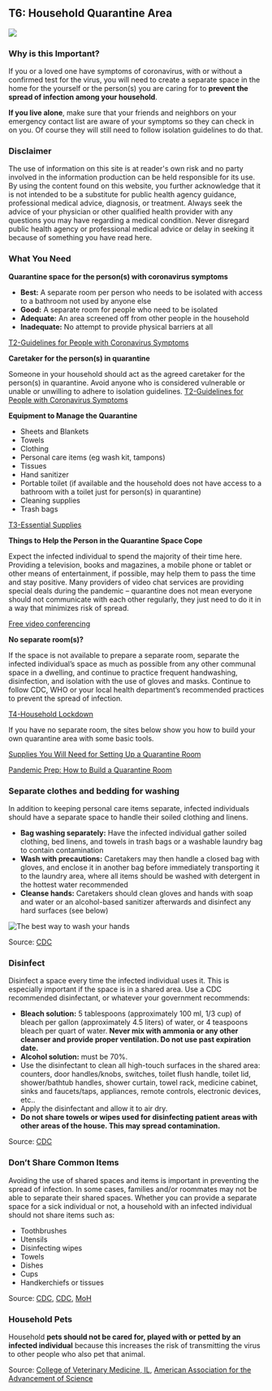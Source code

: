 ## T6: Household Quarantine Area

<a href="/T6-Household_Quarantine_Area-v2.pdf" target="_blank">
    <img class="downloadtools" src="/download-tools.png" />
</a>

### Why is this Important?

If you or a loved one have symptoms of coronavirus, with or without a confirmed test for the virus, you will need to create a separate space in the home for the yourself or the person(s) you are caring for to **prevent the spread of infection among your household**.

**If you live alone**, make sure that your friends and neighbors on your emergency contact list are aware of your symptoms so they can check in on you. Of course they will still need to follow isolation guidelines to do that.

### Disclaimer

The use of information on this site is at reader's own risk and no party involved in the information production can be held responsible for its use. By using the content found on this website, you further acknowledge that it is not intended to be a substitute for public health agency guidance, professional medical advice, diagnosis, or treatment. Always seek the advice of your physician or other qualified health provider with any questions you may have regarding a medical condition. Never disregard public health agency or professional medical advice or delay in seeking it because of something you have read here.

### What You Need

**Quarantine space for the person(s) with coronavirus symptoms**

* **Best:** A separate room per person who needs to be isolated with access to a bathroom not used by anyone else
* **Good:** A separate room for people who need to be isolated
* **Adequate:** An area screened off from other people in the household
* **Inadequate:** No attempt to provide physical barriers at all

[T2-Guidelines for People with Coronavirus Symptoms](/f1-preparing-for-coronavirus-lock-down.html#t2_guidelines_for_people_with_coronavirus_symptoms)

**Caretaker for the person(s) in quarantine**

Someone in your household should act as the agreed caretaker for the person(s) in quarantine. Avoid anyone who is considered vulnerable or unable or unwilling to adhere to isolation guidelines.
[T2-Guidelines for People with Coronavirus Symptoms](/f1-preparing-for-coronavirus-lock-down.html#t2_guidelines_for_people_with_coronavirus_symptoms)

**Equipment to Manage the Quarantine**

* Sheets and Blankets
* Towels
* Clothing
* Personal care items (eg wash kit, tampons)
* Tissues
* Hand sanitizer
* Portable toilet (if available and the household does not have access to a bathroom with a toilet just for person(s) in quarantine)
* Cleaning supplies
* Trash bags

[T3-Essential Supplies](/f1-preparing-for-coronavirus-lock-down.html#t3-essential-supplies)

**Things to Help the Person in the Quarantine Space Cope**

Expect the infected individual to spend the majority of their time here. Providing a television, books and magazines, a mobile phone or tablet or other means of entertainment, if possible, may help them to pass the time and stay positive. Many providers of video chat services are providing special deals  during the pandemic – quarantine does not mean everyone should not communicate with each other regularly, they just need to do it in a way that minimizes risk of spread.

[Free video conferencing](https://www.zdnet.com/article/video-conferencing-deals-coronavirus-spurs-offers-from-webex-google-and-others/)

**No separate room(s)?**

If the space is not available to prepare a separate room, separate the infected individual’s space as much as possible from any other communal space in a dwelling, and continue to practice frequent handwashing, disinfection, and isolation with the use of gloves and masks. Continue to follow CDC, WHO or your local health department’s recommended practices to prevent the spread of infection.

[T4-Household Lockdown](/f1-preparing-for-coronavirus-lock-down.html#t4-household_lockdown)

If you have no separate room, the sites below show you how to build your own quarantine area with some basic tools.

[Supplies You Will Need for Setting Up a Quarantine Room](https://urbansurvivalsite.com/medical-quarantine/)

[Pandemic Prep: How to Build a Quarantine Room](https://www.homesteadandprepper.com/how-to-build-a-quarantine-room/2/)

### Separate clothes and bedding for washing

In addition to keeping personal care items separate, infected individuals should have a separate space to handle their soiled clothing and linens.

* **Bag washing separately:** Have the infected individual gather soiled clothing, bed linens, and towels in trash bags or a washable laundry bag to contain contamination
* **Wash with precautions:** Caretakers may then handle a closed bag with gloves, and enclose it in another bag before immediately transporting it to the laundry area, where all items should be washed with detergent in the hottest water recommended
* **Cleanse hands:** Caretakers should clean gloves and hands with soap and water or an alcohol-based sanitizer afterwards and disinfect any hard surfaces (see below)

![The best way to wash your hands](/t4_wash_your_hands.png)

Source: [CDC](https://www.cdc.gov/coronavirus/2019-ncov/prevent-getting-sick/cleaning-disinfection.html?CDC_AA_refVal=https%3A%2F%2Fwww.cdc.gov%2Fcoronavirus%2F2019-ncov%2Fprepare%2Fcleaning-disinfection.html)

### Disinfect

Disinfect a space every time the infected individual uses it. This is especially important if the space is in a shared area. Use a CDC recommended disinfectant, or whatever your government recommends:

* **Bleach solution:** 5 tablespoons (approximately 100 ml, 1/3 cup) of bleach per gallon (approximately 4.5 liters) of water, or 4 teaspoons bleach per quart of water. **Never mix with ammonia or any other cleanser and provide proper ventilation. Do not use past expiration date.**
* **Alcohol solution:** must be 70%.
* Use the disinfectant to clean all high-touch surfaces in the shared area: counters, door handles/knobs, switches, toilet flush handle, toilet lid, shower/bathtub handles, shower curtain, towel rack, medicine cabinet, sinks and faucets/taps, appliances, remote controls, electronic devices, etc..
* Apply the disinfectant and allow it to air dry.
* **Do not share towels or wipes used for disinfecting patient areas with other areas of the house. This may spread contamination.**

Source: [CDC](https://www.cdc.gov/coronavirus/2019-ncov/prevent-getting-sick/prevention.html?CDC_AA_refVal=https%3A%2F%2Fwww.cdc.gov%2Fcoronavirus%2F2019-ncov%2Fprepare%2Fprevention.html)

### Don’t Share Common Items

Avoiding the use of shared spaces and items is important in preventing the spread of infection. In some cases, families and/or roommates may not be able to separate their shared spaces. Whether you can provide a separate space for a sick individual or not, a household with an infected individual should not share items such as:

* Toothbrushes
* Utensils
* Disinfecting wipes
* Towels
* Dishes
* Cups
* Handkerchiefs or tissues

Source: [CDC](https://www.cdc.gov/coronavirus/2019-ncov/hcp/guidance-prevent-spread.html), [CDC](https://www.cdc.gov/coronavirus/2019-ncov/daily-life-coping/checklist-household-ready.html?CDC_AA_refVal=https%3A%2F%2Fwww.cdc.gov%2Fcoronavirus%2F2019-ncov%2Fprepare%2Fprotect-home.html), [MoH](https://www.health.govt.nz/our-work/diseases-and-conditions/covid-19-novel-coronavirus/covid-19-novel-coronavirus-health-advice-general-public/covid-19-self-isolation-close-contacts-and-travellers)

### Household Pets

Household **pets should not be cared for, played with or petted by an infected individual** because this increases the risk of transmitting the virus to other people who also pet that animal.

Source: [College of Veterinary Medicine, IL](https://vetmed.illinois.edu/pet_column/coronavirus-pets/), [American Association for the Advancement of Science](https://www.sciencemag.org/news/2020/03/quarantine-cat-disinfect-dog-latest-advice-about-coronavirus-and-your-pets)

